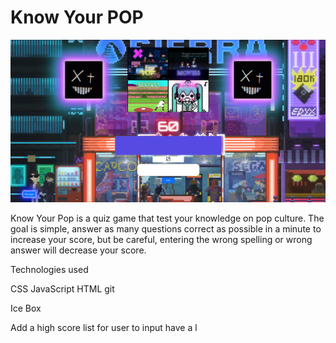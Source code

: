 # Know Your POP
![GAME!!](./assets/Game_pic_readme.PNG)

Know Your Pop is a quiz game that test your knowledge on pop culture. The goal is simple, answer as many questions correct as possible in a minute to increase your score, but be careful, entering the wrong spelling or wrong answer will decrease your score.


Technologies used

CSS
JavaScript
HTML
git




Ice Box

Add a high score list for user to input have a l
